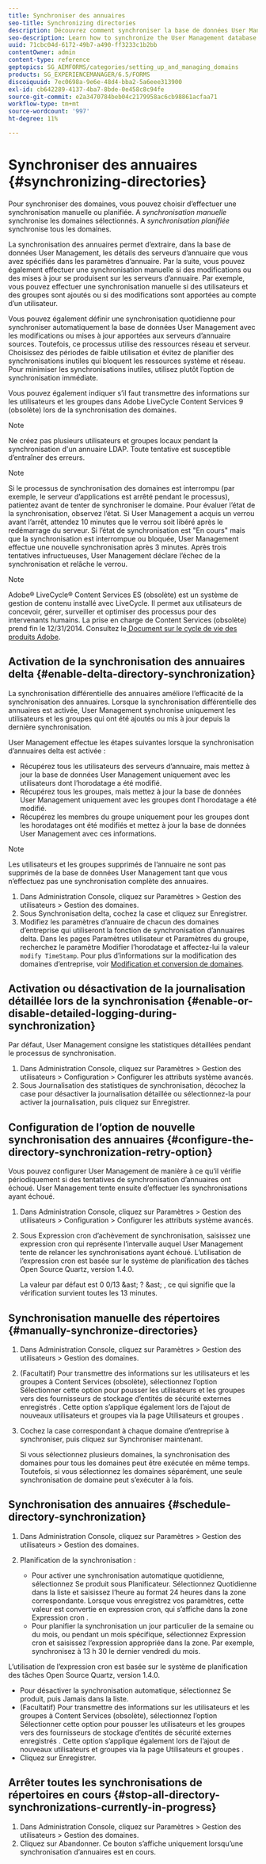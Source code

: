 ```yaml
---
title: Synchroniser des annuaires
seo-title: Synchronizing directories
description: Découvrez comment synchroniser la base de données User Management avec les modifications apportées aux serveurs d’annuaire sources à l’aide d’une synchronisation manuelle ou planifiée.
seo-description: Learn how to synchronize the User Management database with changes to the source directory servers using manual or scheduled synchronization.
uuid: 71cbc04d-6172-49b7-a490-ff3233c1b2bb
contentOwner: admin
content-type: reference
geptopics: SG_AEMFORMS/categories/setting_up_and_managing_domains
products: SG_EXPERIENCEMANAGER/6.5/FORMS
discoiquuid: 7ec0698a-9e6e-48d4-bba2-5a6eee313900
exl-id: cb642289-4137-4ba7-8bde-0e458c8c94fe
source-git-commit: e2a3470784beb04c2179958ac6cb98861acfaa71
workflow-type: tm+mt
source-wordcount: '997'
ht-degree: 11%

---
```


# Synchroniser des annuaires {#synchronizing-directories}

Pour synchroniser des domaines, vous pouvez choisir d’effectuer une synchronisation manuelle ou planifiée. A *synchronisation manuelle* synchronise les domaines sélectionnés. A *synchronisation planifiée* synchronise tous les domaines.

La synchronisation des annuaires permet d’extraire, dans la base de données User Management, les détails des serveurs d’annuaire que vous avez spécifiés dans les paramètres d’annuaire. Par la suite, vous pouvez également effectuer une synchronisation manuelle si des modifications ou des mises à jour se produisent sur les serveurs d’annuaire. Par exemple, vous pouvez effectuer une synchronisation manuelle si des utilisateurs et des groupes sont ajoutés ou si des modifications sont apportées au compte d’un utilisateur.

Vous pouvez également définir une synchronisation quotidienne pour synchroniser automatiquement la base de données User Management avec les modifications ou mises à jour apportées aux serveurs d’annuaire sources. Toutefois, ce processus utilise des ressources réseau et serveur. Choisissez des périodes de faible utilisation et évitez de planifier des synchronisations inutiles qui bloquent les ressources système et réseau. Pour minimiser les synchronisations inutiles, utilisez plutôt l’option de synchronisation immédiate.

Vous pouvez également indiquer s’il faut transmettre des informations sur les utilisateurs et les groupes dans Adobe LiveCycle Content Services 9 (obsolète) lors de la synchronisation des domaines.

>[!NOTE]
>
>Ne créez pas plusieurs utilisateurs et groupes locaux pendant la synchronisation d&#39;un annuaire LDAP. Toute tentative est susceptible d’entraîner des erreurs.

>[!NOTE]
>
>Si le processus de synchronisation des domaines est interrompu (par exemple, le serveur d’applications est arrêté pendant le processus), patientez avant de tenter de synchroniser le domaine. Pour évaluer l’état de la synchronisation, observez l’état. Si User Management a acquis un verrou avant l’arrêt, attendez 10 minutes que le verrou soit libéré après le redémarrage du serveur. Si l’état de synchronisation est &quot;En cours&quot; mais que la synchronisation est interrompue ou bloquée, User Management effectue une nouvelle synchronisation après 3 minutes. Après trois tentatives infructueuses, User Management déclare l’échec de la synchronisation et relâche le verrou.

>[!NOTE]
>
>Adobe® LiveCycle® Content Services ES (obsolète) est un système de gestion de contenu installé avec LiveCycle. Il permet aux utilisateurs de concevoir, gérer, surveiller et optimiser des processus pour des intervenants humains. La prise en charge de Content Services (obsolète) prend fin le 12/31/2014. Consultez le[ Document sur le cycle de vie des produits Adobe](https://www.adobe.com/fr/support/products/enterprise/eol/eol_matrix.html).

## Activation de la synchronisation des annuaires delta {#enable-delta-directory-synchronization}

La synchronisation différentielle des annuaires améliore l’efficacité de la synchronisation des annuaires. Lorsque la synchronisation différentielle des annuaires est activée, User Management synchronise uniquement les utilisateurs et les groupes qui ont été ajoutés ou mis à jour depuis la dernière synchronisation.

User Management effectue les étapes suivantes lorsque la synchronisation d’annuaires delta est activée :

* Récupérez tous les utilisateurs des serveurs d’annuaire, mais mettez à jour la base de données User Management uniquement avec les utilisateurs dont l’horodatage a été modifié.
* Récupérez tous les groupes, mais mettez à jour la base de données User Management uniquement avec les groupes dont l’horodatage a été modifié.
* Récupérez les membres du groupe uniquement pour les groupes dont les horodatages ont été modifiés et mettez à jour la base de données User Management avec ces informations.

>[!NOTE]
>
>Les utilisateurs et les groupes supprimés de l’annuaire ne sont pas supprimés de la base de données User Management tant que vous n’effectuez pas une synchronisation complète des annuaires.

1. Dans Administration Console, cliquez sur Paramètres > Gestion des utilisateurs > Gestion des domaines.
1. Sous Synchronisation delta, cochez la case et cliquez sur Enregistrer.
1. Modifiez les paramètres d’annuaire de chacun des domaines d’entreprise qui utiliseront la fonction de synchronisation d’annuaires delta. Dans les pages Paramètres utilisateur et Paramètres du groupe, recherchez le paramètre Modifier l’horodatage et affectez-lui la valeur `modify TimeStamp`. Pour plus d’informations sur la modification des domaines d’entreprise, voir [Modification et conversion de domaines](/help/forms/using/admin-help/editing-converting-existing-domains.md#editing-and-converting-existing-domains).

## Activation ou désactivation de la journalisation détaillée lors de la synchronisation {#enable-or-disable-detailed-logging-during-synchronization}

Par défaut, User Management consigne les statistiques détaillées pendant le processus de synchronisation.

1. Dans Administration Console, cliquez sur Paramètres > Gestion des utilisateurs > Configuration > Configurer les attributs système avancés.
1. Sous Journalisation des statistiques de synchronisation, décochez la case pour désactiver la journalisation détaillée ou sélectionnez-la pour activer la journalisation, puis cliquez sur Enregistrer.

## Configuration de l’option de nouvelle synchronisation des annuaires {#configure-the-directory-synchronization-retry-option}

Vous pouvez configurer User Management de manière à ce qu’il vérifie périodiquement si des tentatives de synchronisation d’annuaires ont échoué. User Management tente ensuite d’effectuer les synchronisations ayant échoué.

1. Dans Administration Console, cliquez sur Paramètres > Gestion des utilisateurs > Configuration > Configurer les attributs système avancés.
1. Sous Expression cron d’achèvement de synchronisation, saisissez une expression cron qui représente l’intervalle auquel User Management tente de relancer les synchronisations ayant échoué. L’utilisation de l’expression cron est basée sur le système de planification des tâches Open Source Quartz, version 1.4.0.

   La valeur par défaut est 0 0/13 &amp;ast; ? &amp;ast; , ce qui signifie que la vérification survient toutes les 13 minutes.

## Synchronisation manuelle des répertoires {#manually-synchronize-directories}

1. Dans Administration Console, cliquez sur Paramètres > Gestion des utilisateurs > Gestion des domaines.
1. (Facultatif) Pour transmettre des informations sur les utilisateurs et les groupes à Content Services (obsolète), sélectionnez l’option Sélectionner cette option pour pousser les utilisateurs et les groupes vers des fournisseurs de stockage d’entités de sécurité externes enregistrés . Cette option s’applique également lors de l’ajout de nouveaux utilisateurs et groupes via la page Utilisateurs et groupes .
1. Cochez la case correspondant à chaque domaine d’entreprise à synchroniser, puis cliquez sur Synchroniser maintenant.

   Si vous sélectionnez plusieurs domaines, la synchronisation des domaines pour tous les domaines peut être exécutée en même temps. Toutefois, si vous sélectionnez les domaines séparément, une seule synchronisation de domaine peut s’exécuter à la fois.

## Synchronisation des annuaires {#schedule-directory-synchronization}

1. Dans Administration Console, cliquez sur Paramètres > Gestion des utilisateurs > Gestion des domaines.
1. Planification de la synchronisation :

   * Pour activer une synchronisation automatique quotidienne, sélectionnez Se produit sous Planificateur. Sélectionnez Quotidienne dans la liste et saisissez l’heure au format 24 heures dans la zone correspondante. Lorsque vous enregistrez vos paramètres, cette valeur est convertie en expression cron, qui s’affiche dans la zone Expression cron .
   * Pour planifier la synchronisation un jour particulier de la semaine ou du mois, ou pendant un mois spécifique, sélectionnez Expression cron et saisissez l’expression appropriée dans la zone. Par exemple, synchronisez à 13 h 30 le dernier vendredi du mois.

L’utilisation de l’expression cron est basée sur le système de planification des tâches Open Source Quartz, version 1.4.0.

* Pour désactiver la synchronisation automatique, sélectionnez Se produit, puis Jamais dans la liste.
* (Facultatif) Pour transmettre des informations sur les utilisateurs et les groupes à Content Services (obsolète), sélectionnez l’option Sélectionner cette option pour pousser les utilisateurs et les groupes vers des fournisseurs de stockage d’entités de sécurité externes enregistrés . Cette option s’applique également lors de l’ajout de nouveaux utilisateurs et groupes via la page Utilisateurs et groupes .
* Cliquez sur Enregistrer.

## Arrêter toutes les synchronisations de répertoires en cours {#stop-all-directory-synchronizations-currently-in-progress}

1. Dans Administration Console, cliquez sur Paramètres > Gestion des utilisateurs > Gestion des domaines.
1. Cliquez sur Abandonner. Ce bouton s’affiche uniquement lorsqu’une synchronisation d’annuaires est en cours.
